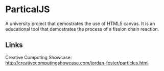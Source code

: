 # ParticalJS

A university project that demostrates the use of HTML5 canvas. It is an educational tool that demostrates the process of a fission chain reaction.

## Links
Creative Computing Showcase: http://creativecomputingshowcase.com/jordan-foster/particles.html

